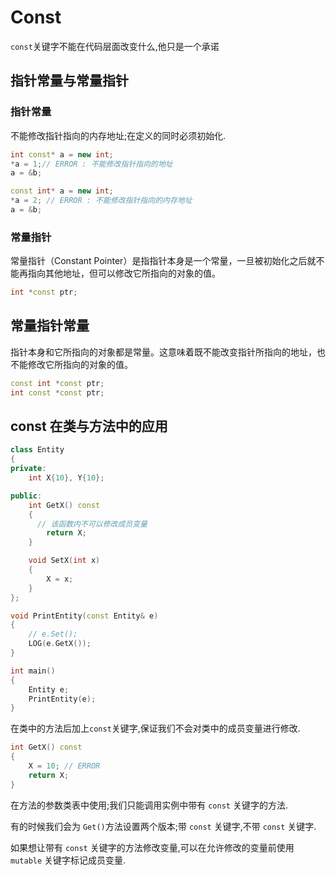 # Const

`const`关键字不能在代码层面改变什么,他只是一个承诺

## 指针常量与常量指针

### 指针常量

不能修改指针指向的内存地址;在定义的同时必须初始化.

```cpp
int const* a = new int;
*a = 1;// ERROR : 不能修改指针指向的地址
a = &b;
```

```cpp
const int* a = new int;
*a = 2; // ERROR : 不能修改指针指向的内存地址
a = &b;
```

### 常量指针

常量指针（Constant Pointer）是指指针本身是一个常量，一旦被初始化之后就不能再指向其他地址，但可以修改它所指向的对象的值。

```cpp
int *const ptr;
```

## 常量指针常量

指针本身和它所指向的对象都是常量。这意味着既不能改变指针所指向的地址，也不能修改它所指向的对象的值。

```cpp
const int *const ptr;
int const *const ptr;
```

## const 在类与方法中的应用

```cpp
class Entity
{
private:
    int X{10}, Y{10};

public:
    int GetX() const
    {
      // 该函数内不可以修改成员变量
        return X;
    }

    void SetX(int x)
    {
        X = x;
    }
};

void PrintEntity(const Entity& e)
{
    // e.Set();
    LOG(e.GetX());
}

int main()
{
    Entity e;
    PrintEntity(e);
}
```

在类中的方法后加上`const`关键字,保证我们不会对类中的成员变量进行修改.

```cpp
int GetX() const
{
    X = 10; // ERROR
    return X;
}
```

在方法的参数类表中使用;我们只能调用实例中带有 `const` 关键字的方法.

有的时候我们会为 `Get()`方法设置两个版本;带 `const` 关键字,不带 `const` 关键字.

如果想让带有 `const` 关键字的方法修改变量,可以在允许修改的变量前使用 `mutable` 关键字标记成员变量.
